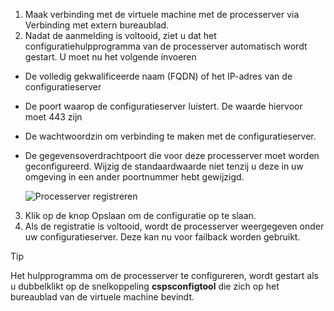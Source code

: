 1. Maak verbinding met de virtuele machine met de processerver via Verbinding met extern bureaublad.
2. Nadat de aanmelding is voltooid, ziet u dat het configuratiehulpprogramma van de processerver automatisch wordt gestart. U moet nu het volgende invoeren
  * De volledig gekwalificeerde naam (FQDN) of het IP-adres van de configuratieserver
  * De poort waarop de configuratieserver luistert. De waarde hiervoor moet 443 zijn
  * De wachtwoordzin om verbinding te maken met de configuratieserver.
  * De gegevensoverdrachtpoort die voor deze processerver moet worden geconfigureerd. Wijzig de standaardwaarde niet tenzij u deze in uw omgeving in een ander poortnummer hebt gewijzigd.

    ![Processerver registreren](./media/site-recovery-vmware-register-process-server/register-ps.png)
3. Klik op de knop Opslaan om de configuratie op te slaan.
4. Als de registratie is voltooid, wordt de processerver weergegeven onder uw configuratieserver. Deze kan nu voor failback worden gebruikt.

> [!TIP]
> Het hulpprogramma om de processerver te configureren, wordt gestart als u dubbelklikt op de snelkoppeling **cspsconfigtool** die zich op het bureaublad van de virtuele machine bevindt.


<!--HONumber=Feb17_HO1-->


